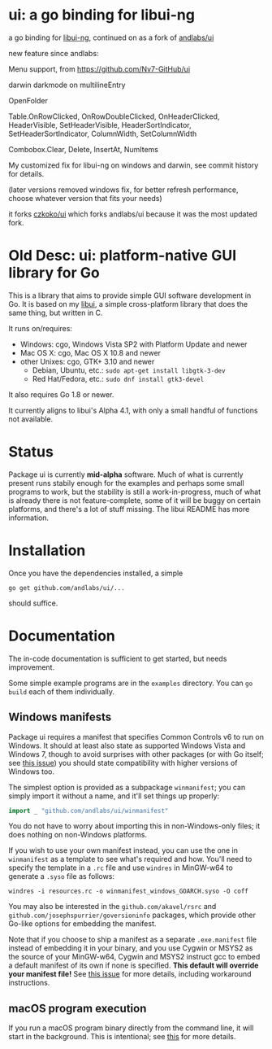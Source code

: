 # ui: a go binding for libui-ng

a go binding for [libui-ng](https://github.com/libui-ng/libui-ng), continued on as a fork of [andlabs/ui](https://github.com/andlabs/ui)


new feature since andlabs:

Menu support, from https://github.com/Nv7-GitHub/ui

darwin darkmode on multilineEntry

OpenFolder

Table.OnRowClicked, OnRowDoubleClicked, OnHeaderClicked, HeaderVisible, SetHeaderVisible, HeaderSortIndicator, SetHeaderSortIndicator, ColumnWidth, SetColumnWidth

Combobox.Clear, Delete, InsertAt, NumItems

My customized fix for libui-ng on windows and darwin, see commit history for details.

(later versions removed windows fix, for better refresh performance, choose whatever version that fits your needs)


it forks [czkoko/ui](github.com/czkoko/ui) which forks andlabs/ui because it was the most updated fork.

# Old Desc: ui: platform-native GUI library for Go

This is a library that aims to provide simple GUI software development in Go. It is based on my [libui](https://github.com/andlabs/libui), a simple cross-platform library that does the same thing, but written in C.

It runs on/requires:

- Windows: cgo, Windows Vista SP2 with Platform Update and newer
- Mac OS X: cgo, Mac OS X 10.8 and newer
- other Unixes: cgo, GTK+ 3.10 and newer
	- Debian, Ubuntu, etc.: `sudo apt-get install libgtk-3-dev`
	- Red Hat/Fedora, etc.: `sudo dnf install gtk3-devel`

It also requires Go 1.8 or newer.

It currently aligns to libui's Alpha 4.1, with only a small handful of functions not available.

# Status

Package ui is currently **mid-alpha** software. Much of what is currently present runs stabily enough for the examples and perhaps some small programs to work, but the stability is still a work-in-progress, much of what is already there is not feature-complete, some of it will be buggy on certain platforms, and there's a lot of stuff missing. The libui README has more information.

# Installation

Once you have the dependencies installed, a simple

```
go get github.com/andlabs/ui/...
```

should suffice.

# Documentation

The in-code documentation is sufficient to get started, but needs improvement.

Some simple example programs are in the `examples` directory. You can `go build` each of them individually.

## Windows manifests

Package ui requires a manifest that specifies Common Controls v6 to run on Windows. It should at least also state as supported Windows Vista and Windows 7, though to avoid surprises with other packages (or with Go itself; see [this issue](https://github.com/golang/go/issues/17835)) you should state compatibility with higher versions of Windows too.

The simplest option is provided as a subpackage `winmanifest`; you can simply import it without a name, and it'll set things up properly:

```go
import _ "github.com/andlabs/ui/winmanifest"
```

You do not have to worry about importing this in non-Windows-only files; it does nothing on non-Windows platforms.

If you wish to use your own manifest instead, you can use the one in `winmanifest` as a template to see what's required and how. You'll need to specify the template in a `.rc` file and use `windres` in MinGW-w64 to generate a `.syso` file as follows:

```
windres -i resources.rc -o winmanifest_windows_GOARCH.syso -O coff
```

You may also be interested in the `github.com/akavel/rsrc` and `github.com/josephspurrier/goversioninfo` packages, which provide other Go-like options for embedding the manifest.

Note that if you choose to ship a manifest as a separate `.exe.manifest` file instead of embedding it in your binary, and you use Cygwin or MSYS2 as the source of your MinGW-w64, Cygwin and MSYS2 instruct gcc to embed a default manifest of its own if none is specified. **This default will override your manifest file!** See [this issue](https://github.com/Alexpux/MSYS2-packages/issues/454) for more details, including workaround instructions.

## macOS program execution

If you run a macOS program binary directly from the command line, it will start in the background. This is intentional; see [this](https://github.com/andlabs/libui#why-does-my-program-start-in-the-background-on-os-x-if-i-run-from-the-command-line) for more details.
